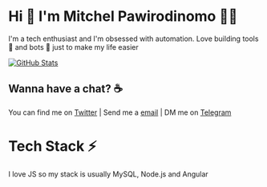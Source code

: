 # Hi 👋 I'm Mitchel Pawirodinomo 🧙‍♂️
I'm a tech enthusiast and I'm obsessed with automation. Love building tools 🔨 and bots 🤖 just to make my life easier

[![GitHub Stats](https://github-readme-stats.vercel.app/api?username=pawiromitchel&show_icons=true&theme=dark&custom_title=GitHub%20Stats&hide_border=true)](https://github.com/pawiromitchel)

## Wanna have a chat? ☕
You can find me on [Twitter](https://twitter.com/Pawiromitchel) | Send me a [email](mailto:pawiromitchel@gmail.com) | DM me on [Telegram](https://t.me/pawiromitchel)

# Tech Stack ⚡
I love JS so my stack is usually MySQL, Node.js and Angular
